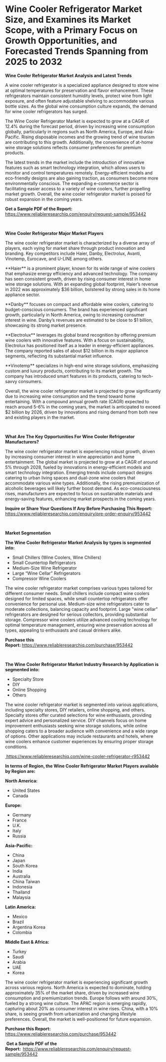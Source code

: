 <p><h1>Wine Cooler Refrigerator Market Size, and Examines its Market Scope, with a Primary Focus on Growth Opportunities, and Forecasted Trends Spanning from 2025 to 2032</h1></p><p><strong>Wine Cooler Refrigerator Market Analysis and Latest Trends</strong></p>
<p><p>A wine cooler refrigerator is a specialized appliance designed to store wine at optimal temperatures for preservation and flavor enhancement. These refrigerators maintain consistent humidity levels, protect wine from light exposure, and often feature adjustable shelving to accommodate various bottle sizes. As the global wine consumption culture expands, the demand for wine cooler refrigerators has surged.</p><p>The Wine Cooler Refrigerator Market is expected to grow at a CAGR of 12.4% during the forecast period, driven by increasing wine consumption globally, particularly in regions such as North America, Europe, and Asia-Pacific. Rising disposable incomes and the growing trend of wine tourism are contributing to this growth. Additionally, the convenience of at-home wine storage solutions reflects consumer preferences for premium products. </p><p>The latest trends in the market include the introduction of innovative features such as smart technology integration, which allows users to monitor and control temperatures remotely. Energy-efficient models and eco-friendly designs are also gaining traction, as consumers become more environmentally conscious. The expanding e-commerce sector is facilitating easier access to a variety of wine coolers, further propelling market growth. Overall, the wine cooler refrigerator market is poised for robust expansion in the coming years.</p></p>
<p><strong>Get a Sample PDF of the Report:&nbsp;</strong> <a href="https://www.reliableresearchiq.com/enquiry/request-sample/953442?utm_campaign=2325&utm_medium=2&utm_source=Github&utm_content=ia&utm_term=18042025&utm_id=wine-cooler-refrigerator">https://www.reliableresearchiq.com/enquiry/request-sample/953442</a></p>
<p>&nbsp;</p>
<p><strong>Wine Cooler Refrigerator Major Market Players</strong></p>
<p><p>The wine cooler refrigerator market is characterized by a diverse array of players, each vying for market share through product innovation and branding. Key competitors include Haier, Danby, Electrolux, Avanti, Vinotemp, Eurocave, and U-LINE among others. </p><p>**Haier** is a prominent player, known for its wide range of wine coolers that emphasize energy efficiency and advanced technology. The company has seen consistent growth, driven by rising consumer interest in home wine storage solutions. With an expanding global footprint, Haier’s revenue in 2022 was approximately $36 billion, bolstered by strong sales in its home appliance sector.</p><p>**Danby** focuses on compact and affordable wine coolers, catering to budget-conscious consumers. The brand has experienced significant growth, particularly in North America, owing to increasing consumer interest in wine. Danby’s revenues are estimated to be close to $1 billion, showcasing its strong market presence.</p><p>**Electrolux** leverages its global brand recognition by offering premium wine coolers with innovative features. With a focus on sustainability, Electrolux has positioned itself as a leader in energy-efficient appliances. The company reported sales of about $12 billion in its major appliance segments, reflecting its substantial market influence.</p><p>**Vinotemp** specializes in high-end wine storage solutions, emphasizing custom and luxury products, contributing to its market growth. The company has introduced smart features in its products, catering to tech-savvy consumers. </p><p>Overall, the wine cooler refrigerator market is projected to grow significantly due to increasing wine consumption and the trend toward home entertaining. With a compound annual growth rate (CAGR) expected to reach around 5-6% in the coming years, the market is anticipated to exceed $2 billion by 2026, driven by innovations and rising demand from both new and existing players in the market.</p></p>
<p>&nbsp;</p>
<p><strong>What Are The Key Opportunities For Wine Cooler Refrigerator Manufacturers?</strong></p>
<p><p>The wine cooler refrigerator market is experiencing robust growth, driven by increasing consumer interest in wine appreciation and home entertainment. The global market is projected to grow at a CAGR of around 5% through 2028, fueled by innovations in energy-efficient models and smart technology integration. Emerging trends include compact designs catering to urban living spaces and dual-zone wine coolers that accommodate various wine types. Additionally, the rising premiumization of alcoholic beverages will likely further boost demand. As eco-consciousness rises, manufacturers are expected to focus on sustainable materials and energy-saving features, enhancing market prospects in the coming years.</p></p>
<p><strong>Inquire or Share Your Questions If Any Before Purchasing This Report:</strong> <a href="https://www.reliableresearchiq.com/enquiry/pre-order-enquiry/953442?utm_campaign=2325&utm_medium=2&utm_source=Github&utm_content=ia&utm_term=18042025&utm_id=wine-cooler-refrigerator">https://www.reliableresearchiq.com/enquiry/pre-order-enquiry/953442</a></p>
<p>&nbsp;</p>
<p><strong>Market Segmentation</strong></p>
<p><strong>The Wine Cooler Refrigerator Market Analysis by types is segmented into:</strong></p>
<p><ul><li>Small Chillers (Wine Coolers, Wine Chillers)</li><li>Small Countertop Refrigerators</li><li>Medium-Size Wine Refrigerator</li><li>Large “Wine Cellar” Refrigerators</li><li>Compressor Wine Coolers</li></ul></p>
<p><p>The wine cooler refrigerator market comprises various types tailored for different consumer needs. Small chillers include compact wine coolers designed for limited spaces, while small countertop refrigerators offer convenience for personal use. Medium-size wine refrigerators cater to moderate collections, balancing capacity and footprint. Large "wine cellar" refrigerators are designed for serious collectors, providing substantial storage. Compressor wine coolers utilize advanced cooling technology for optimal temperature management, ensuring wine preservation across all types, appealing to enthusiasts and casual drinkers alike.</p></p>
<p><strong>Purchase this Report:&nbsp;</strong><a href="https://www.reliableresearchiq.com/purchase/953442?utm_campaign=2325&utm_medium=2&utm_source=Github&utm_content=ia&utm_term=18042025&utm_id=wine-cooler-refrigerator">https://www.reliableresearchiq.com/purchase/953442</a></p>
<p>&nbsp;</p>
<p><strong>The Wine Cooler Refrigerator Market Industry Research by Application is segmented into:</strong></p>
<p><ul><li>Specialty Store</li><li>DIY</li><li>Online Shopping</li><li>Others</li></ul></p>
<p><p>The wine cooler refrigerator market is segmented into various applications, including specialty stores, DIY retailers, online shopping, and others. Specialty stores offer curated selections for wine enthusiasts, providing expert advice and personalized service. DIY channels focus on home improvement enthusiasts seeking wine storage solutions, while online shopping caters to a broader audience with convenience and a wide range of options. Other applications may include restaurants and hotels, where wine coolers enhance customer experiences by ensuring proper storage conditions.</p></p>
<p><a href="https://www.reliableresearchiq.com/wine-cooler-refrigerator-r953442?utm_campaign=2325&utm_medium=2&utm_source=Github&utm_content=ia&utm_term=18042025&utm_id=wine-cooler-refrigerator">&nbsp;https://www.reliableresearchiq.com/wine-cooler-refrigerator-r953442</a></p>
<p><strong>In terms of Region, the Wine Cooler Refrigerator Market Players available by Region are:</strong></p>
<p>
    <p> <strong> North America: </strong>
        <ul>
            <li>United States</li>
            <li>Canada</li>
        </ul>
        </p> 
    <p> <strong> Europe: </strong>
        <ul>
            <li>Germany</li>
            <li>France</li>
            <li>U.K.</li>
            <li>Italy</li>
            <li>Russia</li>
        </ul>
        </p> 
    <p> <strong> Asia-Pacific: </strong>
        <ul>
            <li>China</li>
            <li>Japan</li>
            <li>South Korea</li>
            <li>India</li>
            <li>Australia</li>
            <li>China Taiwan</li>
            <li>Indonesia</li>
            <li>Thailand</li>
            <li>Malaysia</li>
        </ul>
        </p> 
    <p> <strong> Latin America: </strong>
        <ul>
            <li>Mexico</li>
            <li>Brazil</li>
            <li>Argentina Korea</li>
            <li>Colombia</li>
        </ul>
        </p> 
    <p> <strong> Middle East & Africa: </strong>
        <ul>
            <li>Turkey</li>
            <li>Saudi</li>
            <li>Arabia</li>
            <li>UAE</li>
            <li>Korea</li>
        </ul>
    </p>
    </p>
<p><p>The wine cooler refrigerator market is experiencing significant growth across various regions. North America is expected to dominate, holding approximately 35% of the market share, driven by increased wine consumption and premiumization trends. Europe follows with around 30%, fueled by a strong wine culture. The APAC region is emerging rapidly, capturing about 20% as consumer interest in wine rises. China, with a 10% share, is seeing growth from urbanization and changing lifestyle preferences. Overall, the market is well-positioned for future expansion.</p></p>
<p><strong>Purchase this Report: </strong><a href="https://www.reliableresearchiq.com/purchase/953442?utm_campaign=2325&utm_medium=2&utm_source=Github&utm_content=ia&utm_term=18042025&utm_id=wine-cooler-refrigerator">https://www.reliableresearchiq.com/purchase/953442</a></p>
<p>&nbsp;<strong>Get a Sample PDF of the Report:&nbsp;&nbsp;</strong><a href="https://www.reliableresearchiq.com/enquiry/request-sample/953442?utm_campaign=2325&utm_medium=2&utm_source=Github&utm_content=ia&utm_term=18042025&utm_id=wine-cooler-refrigerator">https://www.reliableresearchiq.com/enquiry/request-sample/953442</a></p>
<p><strong></strong></p>
<p><p></p><p></p><p></p></p>